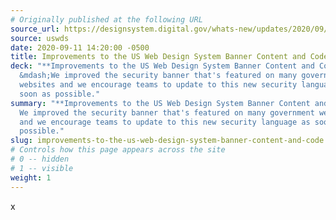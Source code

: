 ```yaml
---
# Originally published at the following URL
source_url: https://designsystem.digital.gov/whats-new/updates/2020/09/08/Improvements-banner/
source: uswds
date: 2020-09-11 14:20:00 -0500
title: Improvements to the US Web Design System Banner Content and Code
deck: "**Improvements to the US Web Design System Banner Content and Code**
  &mdash;We improved the security banner that's featured on many government
  websites and we encourage teams to update to this new security language as
  soon as possible."
summary: "**Improvements to the US Web Design System Banner Content and Code** -
  We improved the security banner that's featured on many government websites
  and we encourage teams to update to this new security language as soon as
  possible."
slug: improvements-to-the-us-web-design-system-banner-content-and-code
# Controls how this page appears across the site
# 0 -- hidden
# 1 -- visible
weight: 1
---
```

x